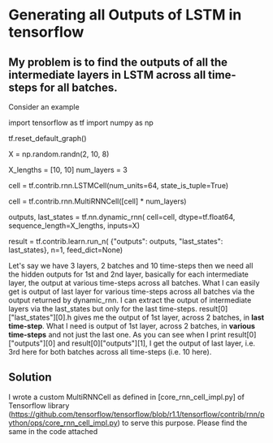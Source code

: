 # Generating all Outputs of LSTM in tensorflow

## My problem is to find the outputs of all the intermediate layers in LSTM across all time-steps for all batches. 

Consider an example

import tensorflow as tf
import numpy as np

tf.reset_default_graph()

X = np.random.randn(2, 10, 8)

X_lengths = [10, 10]
num_layers = 3

cell = tf.contrib.rnn.LSTMCell(num_units=64, state_is_tuple=True)

cell = tf.contrib.rnn.MultiRNNCell([cell] * num_layers)

outputs, last_states = tf.nn.dynamic_rnn(
    cell=cell,
    dtype=tf.float64,
    sequence_length=X_lengths,
    inputs=X)

result = tf.contrib.learn.run_n(
    {"outputs": outputs, "last_states": last_states},
    n=1,
    feed_dict=None)
	
Let's say we have 3 layers, 2 batches and 10 time-steps then we need all the hidden outputs for 1st and 2nd layer, basically for each intermediate layer, the output at various time-steps across all batches. What I can easily get is output of last layer for various time-steps across all batches via the output returned by dynamic_rnn. I can extract the output of intermediate layers via the last_states but only for the last time-steps. result[0]["last_states"][0].h gives me the output of 1st layer, across 2 batches, in **last time-step**. What I need is output of 1st layer, across 2 batches, in **various time-steps** and not just the last one. As you can see when I print result[0]["outputs"][0] and result[0]["outputs"][1], I get the output of last layer, i.e. 3rd here for both batches across all time-steps (i.e. 10 here). 


## Solution

I wrote a custom MultiRNNCell as defined in [core_rnn_cell_impl.py] of Tensorflow library (https://github.com/tensorflow/tensorflow/blob/r1.1/tensorflow/contrib/rnn/python/ops/core_rnn_cell_impl.py) to serve this purpose. Please find the same in the code attached
